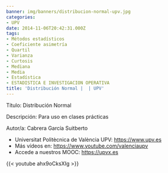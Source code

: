 ```yaml
---
banner: img/banners/distribucion-normal-upv.jpg
categories:
- UPV
date: 2014-11-06T20:42:31.000Z
tags:
- Métodos estadísticos
- Coeficiente asimetría
- Quartil
- Varianza
- Curtosis
- Mediana
- Media
- Estadística
- ESTADISTICA E INVESTIGACION OPERATIVA
title: 'Distribución Normal |  | UPV'
---
```


Título: Distribución Normal

Descripción: Para uso en clases prácticas 

Autor/a: Cabrera García Suitberto



+ Universitat Politècnica de València UPV: https://www.upv.es
+ Más vídeos en: https://www.youtube.com/valenciaupv
+ Accede a nuestros MOOC: https://upvx.es

{{< youtube ahx9oCksXIg >}}
